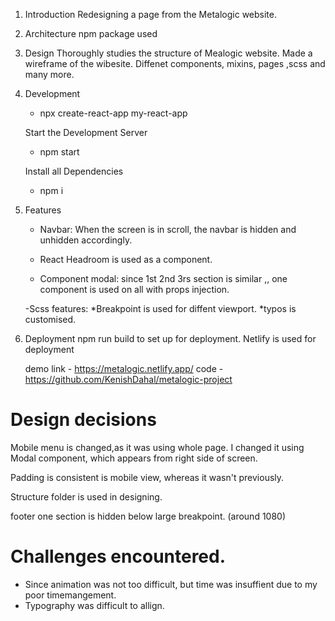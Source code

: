 1. Introduction
   Redesigning a page from the Metalogic website. 

2. Architecture
   npm package  used 

3.  Design
    Thoroughly studies the structure of Mealogic website. Made a wireframe of the wibesite. Diffenet components, mixins, pages ,scss and many more.

4.  Development
    - npx create-react-app my-react-app

    Start the Development Server
    - npm start

    Install all Dependencies
    - npm i 

5.  Features
    - Navbar: When the screen is in scroll, the navbar is hidden and unhidden accordingly. 

    - React Headroom is used as a component.

    - Component modal: since 1st 2nd 3rs  section is similar ,, one component is used on all with props  injection.

    -Scss features:
       *Breakpoint is used for diffent viewport.
       *typos is customised.


6.  Deployment
     npm run build  to set up for deployment.
     Netlify is used for deployment

     demo link - https://metalogic.netlify.app/
     code - https://github.com/KenishDahal/metalogic-project
     
# Design decisions
   Mobile menu is changed,as it was using whole page. I changed it using Modal component, which appears from right side of screen.  

   Padding is consistent is mobile view, whereas it wasn't previously.

   Structure folder is used in designing.

   footer one section is hidden below large breakpoint. (around 1080)

# Challenges encountered.
   - Since animation was not too difficult, but time was insuffient due to my poor timemangement.
   - Typography was difficult to allign.




